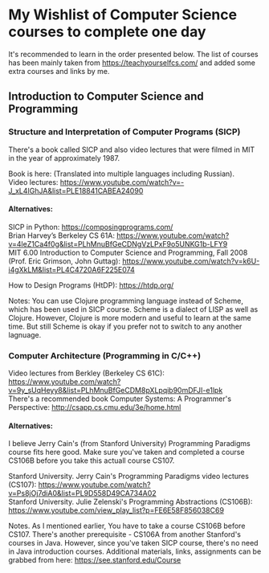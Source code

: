 # My Wishlist of Computer Science courses to complete one day

It's recommended to learn in the order presented below. The list of courses has been mainly taken from https://teachyourselfcs.com/ and added some extra courses and links by me.

## Introduction to Computer Science and Programming

### Structure and Interpretation of Computer Programs (SICP)

There's a book called SICP and also video lectures that were filmed in MIT in the year of approximately 1987.

Book is here: (Translated into multiple languages including Russian).<br>
Video lectures: https://www.youtube.com/watch?v=-J_xL4IGhJA&list=PLE18841CABEA24090

#### Alternatives:

SICP in Python: https://composingprograms.com/<br>
Brian Harvey’s Berkeley CS 61A: https://www.youtube.com/watch?v=4leZ1Ca4f0g&list=PLhMnuBfGeCDNgVzLPxF9o5UNKG1b-LFY9<br>
MIT 6.00 Introduction to Computer Science and Programming, Fall 2008 (Prof. Eric Grimson, John Guttag): https://www.youtube.com/watch?v=k6U-i4gXkLM&list=PL4C4720A6F225E074<br>

How to Design Programs (HtDP): https://htdp.org/

Notes: You can use Clojure programming language instead of Scheme, which has been used in SICP course. Scheme is a dialect of LISP as well as Clojure. However, Clojure is more modern and useful to learn at the same time. But still Scheme is okay if you prefer not to switch to any another lagnuage.

### Computer Architecture (Programming in C/C++)

Video lectures from Berkley (Berkeley CS 61C): https://www.youtube.com/watch?v=9y_sUqHeyy8&list=PLhMnuBfGeCDM8pXLpqib90mDFJI-e1lpk<br>
There's a recommended book Computer Systems: A Programmer's Perspective: http://csapp.cs.cmu.edu/3e/home.html<br>

#### Alternatives:

I believe Jerry Cain's (from Stanford University) Programming Paradigms course fits here good. Make sure you've taken and completed a course CS106B before you take this actuall course CS107.

Stanford University. Jerry Cain's Programming Paradigms video lectures (CS107): https://www.youtube.com/watch?v=Ps8jOj7diA0&list=PL9D558D49CA734A02<br>
Stanford University. Julie Zelenski's Programming Abstractions (CS106B): https://www.youtube.com/view_play_list?p=FE6E58F856038C69<br>

Notes. As I mentioned earlier, You have to take a course CS106B before CS107. There's another prerequisite - CS106A from another Stanford's courses in Java. However, since you've taken SICP course, there's no need in Java introduction courses. Additional materials, links, assignments can be grabbed from here: https://see.stanford.edu/Course<br>
